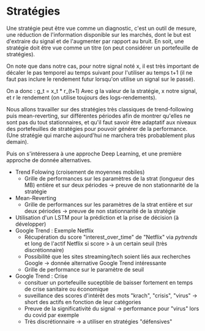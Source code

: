 # Stratégies 

Une stratégie peut être vue comme un diagnostic, c'est un outil de mesure, une réduction de l'information disponible sur les marchés, dont le but est d'extraire du signal et de l'augmenter par rapport au bruit. En soit, une stratégie doit être vue comme un titre (on peut considérer un portefeuille de stratégies).

On note que dans notre cas, pour notre signal noté x, il est très important de décaler le pas temporel au temps suivant pour l'utiliser au temps t+1 (il ne faut pas inclure le rendement futur lorsqu'on utilise un signal sur le passé). 

On a donc :
g_t = x_t * r_(t+1)
Avec g la valeur de la stratégie, x notre signal, et r le rendement (on utilise toujours des logs-rendements).

Nous allons travailler sur des stratégies très classiques de trend-following puis mean-reverting, sur différentes périodes afin de montrer qu'elles ne sont pas du tout stationnaires, et qu'il faut savoir être adaptatif aux niveaux des portefeuilles de stratégies pour pouvoir générer de la performance. (Une stratégie qui marche aujourd'hui ne marchera très probablement plus demain). 

Puis on s'intéressera à une approche Deep Learning, et une première approche de donnée alternatives.

- Trend Folowing (croisement de moyennes mobiles)
  - Grille de performances sur les paramètres de la strat (longueur des MB) entière et sur deux périodes -> preuve de non stationnarité de la stratégie
- Mean-Reverting 
  - Grille de performances sur les paramètres de la strat entière et sur deux périodes -> preuve de non stationnarité de la stratégie
- Utilisation d'un LSTM pour la prédiction et la prise de décision (à développer)
- Google Trend : Exemple Netflix
  - Récupération du score "interest_over_time" de "Netflix" via *pytrends* et long de l'actif Netflix si score > à un certain seuil (très discrétionnaire)
  - Possibilité que les sites streaming/tech soient liés aux recherches Google -> donnée alternative Google Trend intéressante
  - Grille de performance sur le paramètre de seuil
- Google Trend : Crise
  - consituer un portefeuille suceptible de baisser fortement en temps de crise sanitaire ou économique
  - suveillance des scores d'intérêt des mots "krach", "crisis", "virus" -> short des actifs en fonction de leur catégories
  - Preuve de la significativité du signal -> performance pour "virus" lors du covid par exemple 
  - Très discrétionnaire -> a utiliser en stratégies "défensives"
